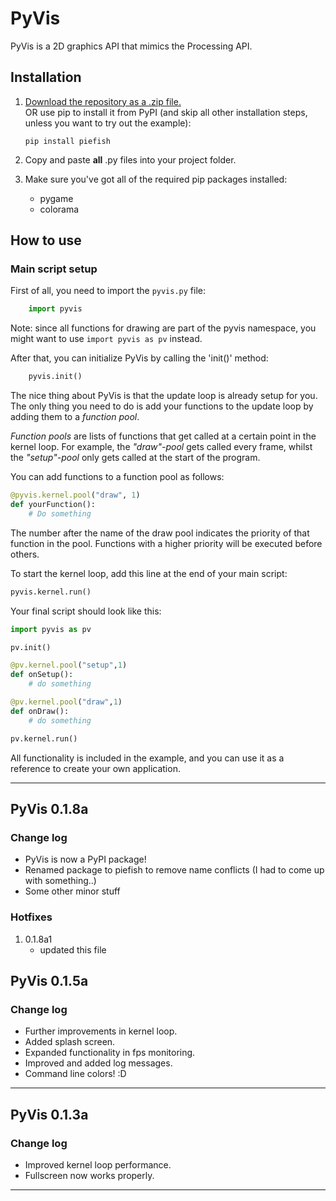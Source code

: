 # PyVis

PyVis is a 2D graphics API that mimics the Processing API.

## Installation

1. [Download the repository as a .zip file.](https://github.com/pb2002/PyVis/archive/master.zip)  
OR use pip to install it from PyPI (and skip all other installation steps, unless you want to try out the example):

    ```Terminal
    pip install piefish
    ```

2. Copy and paste __all__ .py files into your project folder.
3. Make sure you've got all of the required pip packages installed:
    * pygame
    * colorama

## How to use

### Main script setup

First of all, you need to import the `pyvis.py` file:

```Python
    import pyvis
```

Note: since all functions for drawing are part of the pyvis namespace, you might
want to use `import pyvis as pv` instead.

After that, you can initialize PyVis by calling the 'init()' method:

```Python
    pyvis.init()
```

The nice thing about PyVis is that the update loop is already setup for you.
The only thing you need to do is add your functions to the update loop by adding them
to a _function pool_.

_Function pools_ are lists of functions that get called
at a certain point in the kernel loop. For example, the _"draw"-pool_ gets called
every frame, whilst the _"setup"-pool_ only gets called at the start of the program.

You can add functions to a function pool as follows:

```Python
@pyvis.kernel.pool("draw", 1)
def yourFunction():
    # Do something

```

The number after the name of the draw pool indicates the priority of that function in the pool.
Functions with a higher priority will be executed before others.

To start the kernel loop, add this line at the end of your main script:

```Python
pyvis.kernel.run()
```

Your final script should look like this:

```Python
import pyvis as pv

pv.init()

@pv.kernel.pool("setup",1)
def onSetup():
    # do something

@pv.kernel.pool("draw",1)
def onDraw():
    # do something

pv.kernel.run()
```

All functionality is included in the example, and you can use it as a reference to create your
own application.

---

## PyVis 0.1.8a

### Change log

* PyVis is now a PyPI package!
* Renamed package to piefish to remove name conflicts (I had to come up with something..)
* Some other minor stuff

### Hotfixes

1. 0.1.8a1
    * updated this file

## PyVis 0.1.5a

### Change log

* Further improvements in kernel loop.
* Added splash screen.
* Expanded functionality in fps monitoring.
* Improved and added log messages.
* Command line colors! :D

---

## PyVis 0.1.3a

### Change log

* Improved kernel loop performance.
* Fullscreen now works properly.

---
